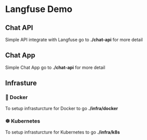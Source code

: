 # Langfuse Demo

## Chat API
Simple API integrate with Langfuse go to **./chat-api** for more detail

## Chat App
Simple Chat App go to **./chat-api** for more detail

## Infrasture
### 🐋 Docker 
To setup infrasturcture for Docker to go **./infra/docker**

### ☸ Kubernetes 
To setup infrasturcture for Kubernetes to go **./infra/k8s**